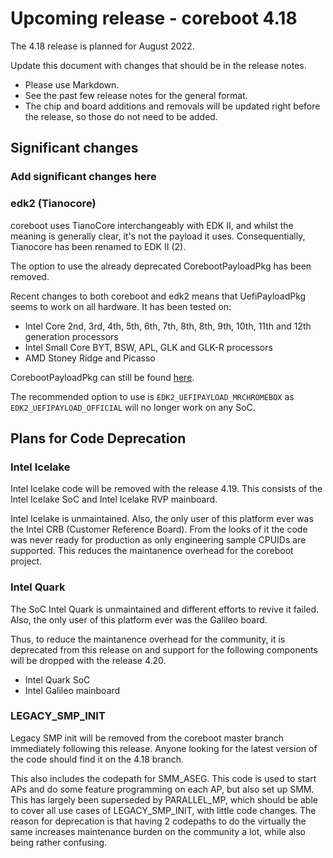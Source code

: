 Upcoming release - coreboot 4.18
================================

The 4.18 release is planned for August 2022.

Update this document with changes that should be in the release notes.

* Please use Markdown.
* See the past few release notes for the general format.
* The chip and board additions and removals will be updated right
  before the release, so those do not need to be added.

Significant changes
-------------------

### Add significant changes here
### edk2 (Tianocore)
coreboot uses TianoCore interchangeably with EDK II, and whilst the
meaning is generally clear, it's not the payload it uses. Consequentially,
Tianocore has been renamed to EDK II (2).

The option to use the already deprecated CorebootPayloadPkg has been
removed.

Recent changes to both coreboot and edk2 means that UefiPayloadPkg
seems to work on all hardware. It has been tested on:
* Intel Core 2nd, 3rd, 4th, 5th, 6th, 7th, 8th, 8th, 9th, 10th,
  11th and 12th generation processors
* Intel Small Core BYT, BSW, APL, GLK and GLK-R processors
* AMD Stoney Ridge and Picasso

CorebootPayloadPkg can still be found [here](https://github.com/MrChromebox/edk2/tree/coreboot_fb).

The recommended option to use is `EDK2_UEFIPAYLOAD_MRCHROMEBOX` as
`EDK2_UEFIPAYLOAD_OFFICIAL` will no longer work on any SoC.

Plans for Code Deprecation
--------------------------


### Intel Icelake

Intel Icelake code will be removed with the release 4.19. This consists
of the Intel Icelake SoC and Intel Icelake RVP mainboard.

Intel Icelake is unmaintained. Also, the only user of this platform ever
was the Intel CRB (Customer Reference Board). From the looks of it the
code was never ready for production as only engineering sample CPUIDs are
supported. This reduces the maintanence overhead for the coreboot project.


### Intel Quark

The SoC Intel Quark is unmaintained and different efforts to revive it failed.
Also, the only user of this platform ever was the Galileo board.

Thus, to reduce the maintanence overhead for the community, it is deprecated
from this release on and support for the following components will be dropped
with the release 4.20.

  * Intel Quark SoC
  * Intel Galileo mainboard


### LEGACY_SMP_INIT

Legacy SMP init will be removed from the coreboot master branch
immediately following this release. Anyone looking for the latest
version of the code should find it on the 4.18 branch.

This also includes the codepath for SMM_ASEG. This code is used to start
APs and do some feature programming on each AP, but also set up SMM.
This has largely been superseded by PARALLEL_MP, which should be able to
cover all use cases of LEGACY_SMP_INIT, with little code changes. The
reason for deprecation is that having 2 codepaths to do the virtually
the same increases maintenance burden on the community a lot, while also
being rather confusing.
